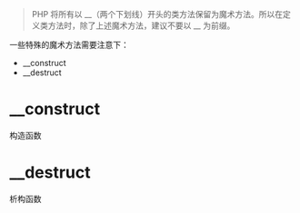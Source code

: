 > PHP 将所有以 \_\_（两个下划线）开头的类方法保留为魔术方法。所以在定义类方法时，除了上述魔术方法，建议不要以 \_\_ 为前缀。


一些特殊的魔术方法需要注意下：

* \_\_construct
* \_\_destruct

# \_\_construct 
构造函数

# \_\_destruct
析构函数



[1]: http://php.net/manual/zh/language.oop5.decon.php#object.construct "构造函数和析构函数"